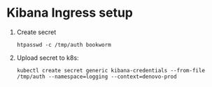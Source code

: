 # Kibana Ingress setup

1. Create secret

    ```
    htpasswd -c /tmp/auth bookworm
    ```

2. Upload secret to k8s:

    ```
    kubectl create secret generic kibana-credentials --from-file /tmp/auth --namespace=logging --context=denovo-prod
    ```
